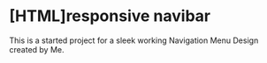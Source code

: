 # [HTML]responsive navibar
 This is a started project for a sleek working Navigation Menu Design created by Me.
